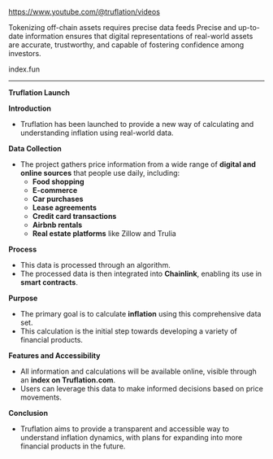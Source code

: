 https://www.youtube.com/@truflation/videos



Tokenizing off-chain assets requires precise data feeds
Precise and up-to-date information ensures that digital representations of real-world assets are accurate, trustworthy, and capable of fostering confidence among investors.

index.fun

-------------

**Truflation Launch**

**Introduction**
- Truflation has been launched to provide a new way of calculating and understanding inflation using real-world data.

**Data Collection**
- The project gathers price information from a wide range of **digital and online sources** that people use daily, including:
  - **Food shopping**
  - **E-commerce**
  - **Car purchases**
  - **Lease agreements**
  - **Credit card transactions**
  - **Airbnb rentals**
  - **Real estate platforms** like Zillow and Trulia

**Process**
- This data is processed through an algorithm.
- The processed data is then integrated into **Chainlink**, enabling its use in **smart contracts**.

**Purpose**
- The primary goal is to calculate **inflation** using this comprehensive data set.
- This calculation is the initial step towards developing a variety of financial products.

**Features and Accessibility**
- All information and calculations will be available online, visible through an **index on Truflation.com**.
- Users can leverage this data to make informed decisions based on price movements.

**Conclusion**
- Truflation aims to provide a transparent and accessible way to understand inflation dynamics, with plans for expanding into more financial products in the future.

